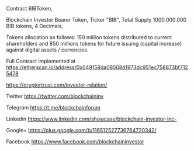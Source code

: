 Contract BIBToken,

Blockchain Investor Bearer Token,
Ticker "BIB",
Total Supply 1000.000.000 BIB tokens,
4 Decimals,

Tokens allocation as follows: 150 million tokens distributed to current shareholders
and 850 millions tokens for future issuing (capital increase) against digital
assets / currencies.


Full Contract implemented at https://etherscan.io/address/0x049158da08568d1973dc951ec758873bf7125478

https://cryptortrust.com/investor-relation/

Twitter https://twitter.com/blockchaininv

Telegram https://t.me/blockchainforum

Linkedin https://www.linkedin.com/showcase/blockchain-investor-inc-

Google+ https://plus.google.com/b/116512527736764720342/

Facebook https://www.facebook.com/blockchaininvestor
